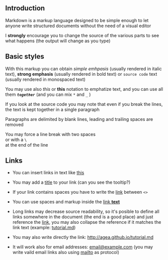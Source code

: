 Introduction
------------

Markdown is a markup language designed to be simple enough to let anyone write structured documents without the need of a visual editor

I **strongly** encourage you to change the source of the various parts to see what happens (the output will change as you type)

Basic styles
------------

With this markup you can obtain *simple emhpasis* (usually rendered in italic text), **strong emphasis** (usually rendered in bold text) or `source code` text (usually rendered in monospaced text)

You may use also _this_ or __this__ notation to emphatize text, and you can use all them _**`together`**_ (and you can mix `*` and `_` )

If you look at the source code you may note that
even 
if 
you 
break 
the 
lines,
the text is kept together
in a single paragraph

 Paragraphs are delimited by blank lines, leading and trailing spaces are removed 

You may force a line break with two spaces  
or with a `\`\
at the end of the line

Links
-----

- You can insert links in text like [this](/tutorial.md)

- You may add a [title](http://agea.github.io/tutorial.md "Markdown Tutorial") to your link (can you see the tooltip?)

- If your link contains spaces you have to write the [link](<http://example.com/a space>) between `<>`

- You can use spaces and markup inside the [link **text**](http://agea.github.io/tutorial.md)

- Long links may decrease source readability, so it's posible to define all links somewhere in the document (the end is a good place) and just reference the [link][tutorial.md], you may also collapse the reference if it matches the link text (example:  [tutorial.md][])

- You may also write directly the link: <http://agea.github.io/tutorial.md>

- It will work also for email addresses: <email@example.com> (you may write vaild email links also using [mailto](mailto:email@example.com) as protocol)


[tutorial.md]: http://agea.github.io/tutorial.md